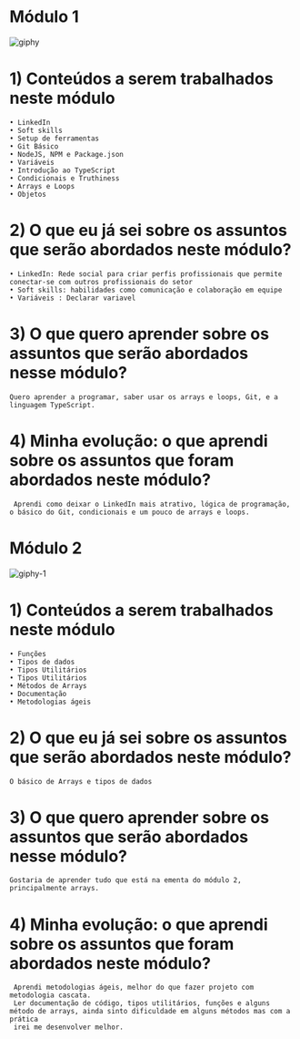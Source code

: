# Módulo 1

![giphy](https://github.com/user-attachments/assets/262e2afb-55a2-4476-9b5f-a524331e2dd1)

# 1) Conteúdos a serem trabalhados neste módulo

    • LinkedIn
    • Soft skills
    • Setup de ferramentas
    • Git Básico
    • NodeJS, NPM e Package.json
    • Variáveis
    • Introdução ao TypeScript
    • Condicionais e Truthiness
    • Arrays e Loops
    • Objetos

   # 2) O que eu já sei sobre os assuntos que serão abordados neste módulo?
    • LinkedIn: Rede social para criar perfis profissionais que permite conectar-se com outros profissionais do setor
    • Soft skills: habilidades como comunicação e colaboração em equipe
    • Variáveis : Declarar variavel 

   # 3) O que quero aprender sobre os assuntos que serão abordados nesse módulo?

    Quero aprender a programar, saber usar os arrays e loops, Git, e a linguagem TypeScript.


   # 4) Minha evolução: o que aprendi sobre os assuntos que foram abordados neste módulo?
     Aprendi como deixar o LinkedIn mais atrativo, lógica de programação, o básico do Git, condicionais e um pouco de arrays e loops.

   # Módulo 2

![giphy-_1_](https://github.com/user-attachments/assets/608f9a8b-2af1-4675-808f-2068f8228982)


  # 1) Conteúdos a serem trabalhados neste módulo

    • Funções
    • Tipos de dados
    • Tipos Utilitários
    • Tipos Utilitários
    • Métodos de Arrays
    • Documentação
    • Metodologias ágeis
 # 2) O que eu já sei sobre os assuntos que serão abordados neste módulo? 
    O básico de Arrays e tipos de dados 

 # 3) O que quero aprender sobre os assuntos que serão abordados nesse módulo?  
    Gostaria de aprender tudo que está na ementa do módulo 2, principalmente arrays.

 # 4) Minha evolução: o que aprendi sobre os assuntos que foram abordados neste módulo?
     Aprendi metodologias ágeis, melhor do que fazer projeto com metodologia cascata.            
     Ler documentação de código, tipos utilitários, funções e alguns método de arrays, ainda sinto dificuldade em alguns métodos mas com a prática 
     irei me desenvolver melhor.

